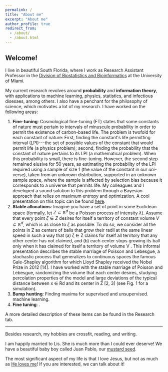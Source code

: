 ```yaml
---
permalink: /
title: "About me"
excerpt: "About me"
author_profile: true
redirect_from: 
  - /about/
  - /about.html
---
```


## Welcome!

I live in beautiful South Florida, where I work as Research Assistant Professor in the [Division of Biostatistics and Bioinformatics](https://www.publichealth.med.miami.edu/divisions/biostatistics/) at the University of Miami. 

My current research revolves around **probability** and **information theory**, with applications to machine learning, physics, statistics, and infectious disesaes, among others. I also have a penchant for the philosophy of science, which motivates a lot of my research. I have worked on the following areas:

1. **Fine-tuning**: Cosmological fine-tuning (FT) states that some constants of nature must pertain to intervals of minuscule probability in
order to permit the existence of carbon-based life. The problem is twofold for each constant of nature: First, finding the constant's life permitting interval (LPI)---the set of possible values of the constant that would permit life (a physics problem); second, finding the probability that the constant of nature pertains to its LPI (a mathematical problem). When this probability is small, there is fine-tuning. However, the second step remained elusive for 50 years, as estimating the probability of the LPI required using a sample of size 1 (the value of the constant in our _uni_-verse), taken from an unknown distribution, supported in an unknown sample space, where the sample is affected by selection bias because it corresponds to a universe that permits life. My colleagues and I developed a sound solution to this problem through a Bayesian approach that relies on maximum entropy and optimization. A cool presentation on this topic can be found [here](https://www.youtube.com/watch?v=3_ZrLrrSTTE).
2. **Stable allocations**: Imagine you have a set of point in some Euclidean space (formally, let $Z \subset \mathbb R^d$ be a Poisson process of intensity $\lambda$). Assume that every point $\zeta \in Z$ desires for itself a territory of constant volume $V \subset \mathbb R^d$, which is as close to $\zeta$ as possible. To do so, we consider all the points in Z as centers of balls that grow their radii at the same linear speed in such a way that (a) ζ ∈ Z claims for itself all territory that any other center has not claimed, and (b) each center stops growing its ball only when it has claimed for itself a territory of volume V . This informal presentation describes the stable marriage of Poisson and Lebesgue, a stochastic process that generalizes to continuous spaces
the famous Gale-Shapley algorithm for which Lloyd Shapley received the Nobel Prize in
2012 [14]. I have worked with the stable marriage of Poisson and Lebesgue, randomizing
the volume that each center desires, studying percolation properties of the model and
large deviations of the typical distance between x ∈ Rd and its center in Z [2, 3] (see Fig.
1 for a simulation).
3. **Bump hunting**: Finding maxima for supervised and unsupervised. machine learning.
4. **Fine tuning**: . 

A more detailed description of these items can be found in the Research tab.

---

Besides research, my hobbies are crossfit, reading, and writing.

I am happily married to Lis. She is much more than I could ever deserve! We have a beautiful baby boy called Juan Pablo, our [mustard seed](https://www.biblegateway.com/passage/?search=Mateo+13%3A31-32&version=NIV).

The most significant aspect of my life is that I love Jesus, but not as much as [He loves me](https://www.biblegateway.com/passage/?search=John%203%3A16&version=NIV)! If you are interested, we can talk about it!
